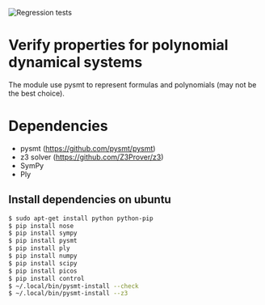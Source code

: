 ![Regression tests](https://github.com/smover/semialgebraic_invariants/workflows/Regression%20tests/badge.svg)

# Verify properties for polynomial dynamical systems

The module use pysmt to represent formulas and polynomials (may not be the best choice).


# Dependencies
- pysmt (https://github.com/pysmt/pysmt)
- z3 solver (https://github.com/Z3Prover/z3)
- SymPy
- Ply


## Install dependencies on ubuntu
```bash
$ sudo apt-get install python python-pip
$ pip install nose
$ pip install sympy
$ pip install pysmt
$ pip install ply
$ pip install numpy
$ pip install scipy
$ pip install picos
$ pip install control
$ ~/.local/bin/pysmt-install --check
$ ~/.local/bin/pysmt-install --z3
```

